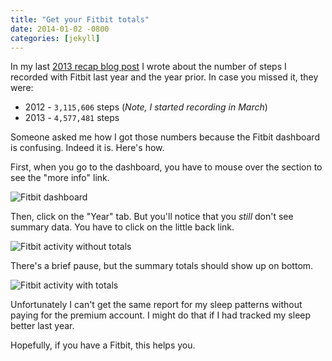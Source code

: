 ```yaml
---
title: "Get your Fitbit totals"
date: 2014-01-02 -0800
categories: [jekyll]
---
```


In my last [2013 recap blog post](/archive/2013/12/31/a-very-haacked-2013/) I wrote about the number of steps I recorded with Fitbit last year and the year prior. In case you missed it, they were:

* 2012 - `3,115,606` steps (_Note, I started recording in March_)
* 2013 - `4,577,481` steps

Someone asked me how I got those numbers because the Fitbit dashboard is confusing. Indeed it is. Here's how.

First, when you go to the dashboard, you have to mouse over the section to see the "more info" link.

![Fitbit dashboard](https://f.cloud.github.com/assets/19977/1831307/c0504040-7389-11e3-9f8d-dad258a544bf.png)

Then, click on the "Year" tab. But you'll notice that you _still_ don't see summary data. You have to click on the little back link.

![Fitbit activity without totals](https://f.cloud.github.com/assets/19977/1831304/ba066dc2-7389-11e3-9ded-b2806c950283.png)

There's a brief pause, but the summary totals should show up on bottom.

![Fitbit activity with totals](https://f.cloud.github.com/assets/19977/1831308/ca8072a6-7389-11e3-9d8b-e538440bdc13.png)

Unfortunately I can't get the same report for my sleep patterns without paying for the premium account. I might do that if I had tracked my sleep better last year.

Hopefully, if you have a Fitbit, this helps you.